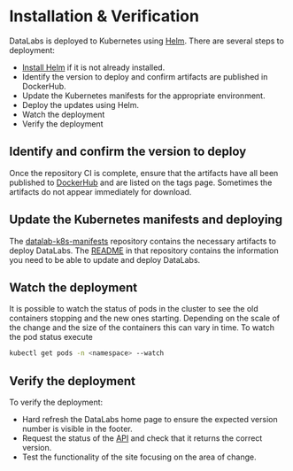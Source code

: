 # Installation & Verification

DataLabs is deployed to Kubernetes using [Helm](https://helm.sh/).
There are several steps to deployment:

* [Install Helm](https://helm.sh/docs/intro/install/) if it is not already installed.
* Identify the version to deploy and confirm artifacts are published in DockerHub.
* Update the Kubernetes manifests for the appropriate environment.
* Deploy the updates using Helm.
* Watch the deployment
* Verify the deployment

## Identify and confirm the version to deploy

Once the repository CI is complete, ensure that the artifacts have all been published to [DockerHub](https://hub.docker.com/u/nerc/dashboard/) and are listed on the tags page.
Sometimes the artifacts do not appear immediately for download.

## Update the Kubernetes manifests and deploying

The [datalab-k8s-manifests](https://github.com/NERC-CEH/datalab-k8s-manifests) repository contains the necessary artifacts to deploy DataLabs.
The [README](https://github.com/NERC-CEH/datalab-k8s-manifests/blob/master/README.md) in that repository contains the information you need to be able to update and deploy DataLabs.

## Watch the deployment

It is possible to watch the status of pods in the cluster to see the old containers
stopping and the new ones starting. Depending on the scale of the change and the size of
the containers this can vary in time. To watch the pod status execute

```bash
kubectl get pods -n <namespace> --watch
```

## Verify the deployment

To verify the deployment:

* Hard refresh the DataLabs home page to ensure the expected version number is visible in the footer.
* Request the status of the [API](https://datalab-api.datalabs.nerc.ac.uk/status) and check that it returns the correct version.
* Test the functionality of the site focusing on the area of change.
